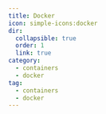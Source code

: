 ```yaml
---
title: Docker
icon: simple-icons:docker
dir:
  collapsible: true
  order: 1
  link: true
category:
  - containers
  - docker
tag:
  - containers
  - docker
---
```


<Catalog />
